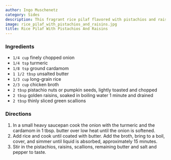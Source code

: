 ```yaml
---
author: Ingo Muschenetz
category: Sides
description: This fragrant rice pilaf flavored with pistachios and raisins is a dish we've made multiple times, though sometimes it has turned out wonderful while other times just good. We are still working on perfecting the balance of spices and dialing in the measurements.
image: rice_pilaf_with_pistachios_and_raisins.jpg
title: Rice Pilaf With Pistachios And Raisins
---
```

### Ingredients

* `1/4 cup` finely chopped onion
* `1/4 tsp` turmeric
* `1/8 tsp` ground cardamom
* `1 1/2 tbsp` unsalted butter
* `1/3 cup` long-grain rice
* `2/3 cup` chicken broth
* `2 tbsp` pistachio nuts or pumpkin seeds, lightly toasted and chopped
* `2 tbsp` golden raisins, soaked in boiling water 1 minute and drained
* `2 tbsp` thinly sliced green scallions

### Directions

1. In a small heavy saucepan cook the onion with the turmeric and the cardamom in 1 tbsp. butter over low heat until the onion is softened.
2. Add rice and cook until coated with butter. Add the broth, bring to a boil, cover, and simmer until liquid is absorbed, approximately 15 minutes.
3. Stir in the pistachios, raisins, scallions, remaining butter and salt and pepper to taste.